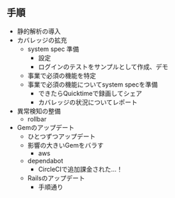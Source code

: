
## 手順

- 静的解析の導入
- カバレッジの拡充
  - system spec 準備
    - 設定
    - ログインのテストをサンプルとして作成、デモ
  - 事業で必須の機能を特定
  - 事業で必須の機能についてsystem specを準備
    - できたらQuicktimeで録画してシェア
    - カバレッジの状況についてレポート
- 異常検知の整備
  - rollbar
- Gemのアップデート
  - ひとつずつアップデート
  - 影響の大きいGemをバラす
    - aws
  - dependabot
    - CircleCIで追加課金された…！
  - Railsのアップデート
    - 手順通り
